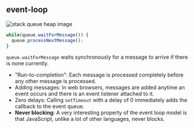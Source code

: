 ##  event-loop

![stack queue heap image](https://developer.mozilla.org/files/4617/default.svg)

```js
while(queue.waitForMessage()) {
  queue.processNextMessage();
}
```
`queue.waitForMessage` waits synchronously for a message to arrive if there is none currently.

 - "Run-to-completion": Each message is processed completely before any other message is processed.
 - Adding messages: In web browsers, messages are added anytime an event occurs and there is an event listener attached to it.
 - Zero delays: Calling `setTimeout` with a delay of 0 immediately adds the callback to the event queue.
 - **Never blocking**: A very interesting property of the event loop model is that JavaScript, unlike a lot of other languages, never blocks.
